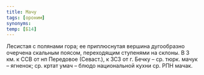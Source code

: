 ```yaml
---
title: Мачу
tags: [ороним]
synonyms:
temp: [Б14]
---
```


Лесистая с полянами гора; ее приплюснутая вершина дугообразно очерчена скальным
поясом, переходящим ступенями на склоны. В 3 км. к ССВ от нп Передовое
(Севаст.), к ЗСЗ от г. Бечку – ср. тюрк. мачук – ягненок; ср. кртат умач – блюдо
национальной кухни ср. РПН мачак.
